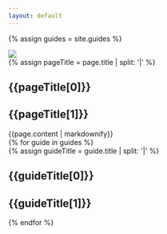```yaml
---
layout: default
---
```

{% assign guides = site.guides %}
<section id="pageBanner">
  <div class="flex page--banner" style="background-color:{{page.['Page Banner Colour']}}">
    <div class="flex__leftCol"></div>
    <div class="flex__mainCol">
      <img src="{{page.['Page Banner Image']}}">
    </div>
    <div class="flex__rightCol"></div>
  </div>
</section>
<section id="pageTitle">
  <div class="flex page--title">
    <div class="flex__leftCol"></div>
    <div class="flex__mainCol">
      {% assign pageTitle = page.title | split: '|' %}
      <h1>{{pageTitle[0]}}</h1>
      <h1 class="secondary">{{pageTitle[1]}}</h1>
    </div>
    <div class="flex__rightCol"></div>
  </div>
</section>
<section id="pageDescription">
  <div class="flex">
    <div class="flex__leftCol"></div>
    <div class="flex__mainCol">
      {{page.content | markdownify}}
    </div>
    <div class="flex__rightCol"></div>
  </div>
</section>
{% for guide in guides %}
  <section id="pageGuides">
    <div class="flex page--guides guide--{{guide.Colours}}">
      <div class="flex__leftCol"></div>
      <div class="flex__mainCol">
        {% assign guideTitle = guide.title | split: '|' %}
        <h1>{{guideTitle[0]}}</h1>
        <h1 class="secondary">{{guideTitle[1]}}</h1>
      </div>
      <div class="flex__rightCol"></div>
    </div>
  </section>
{% endfor %}

